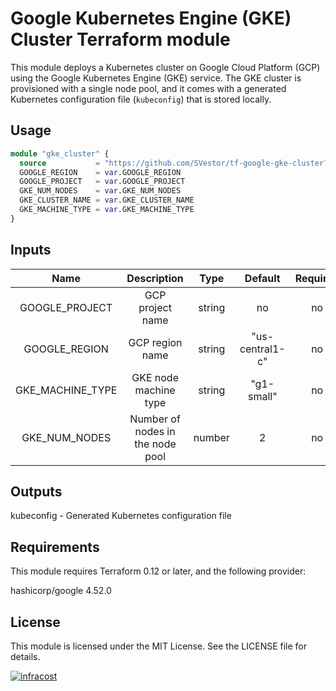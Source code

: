 # Google Kubernetes Engine (GKE) Cluster Terraform module

This module deploys a Kubernetes cluster on Google Cloud Platform (GCP) using the Google Kubernetes Engine (GKE) service. The GKE cluster is provisioned with a single node pool, and it comes with a generated Kubernetes configuration file (`kubeconfig`) that is stored locally.

## Usage

```terraform
module "gke_cluster" {
  source           = "https://github.com/SVestor/tf-google-gke-cluster?ref=gke-kbot"
  GOOGLE_REGION    = var.GOOGLE_REGION
  GOOGLE_PROJECT   = var.GOOGLE_PROJECT
  GKE_NUM_NODES    = var.GKE_NUM_NODES
  GKE_CLUSTER_NAME = var.GKE_CLUSTER_NAME
  GKE_MACHINE_TYPE = var.GKE_MACHINE_TYPE
}
```

## Inputs

|       Name       |            Description           |  Type  |     Default     | Required |
|:----------------:|:--------------------------------:|:------:|:---------------:|:--------:|
| GOOGLE_PROJECT   | GCP project name                 | string | no              |    no    |
| GOOGLE_REGION    | GCP region name                  | string | "us-central1-c" |    no    |
| GKE_MACHINE_TYPE | GKE node machine type            | string | "g1-small"      |    no    |
| GKE_NUM_NODES    | Number of nodes in the node pool | number | 2               |    no    |

## Outputs
kubeconfig - Generated Kubernetes configuration file

## Requirements
This module requires Terraform 0.12 or later, and the following provider:

hashicorp/google 4.52.0

## License
This module is licensed under the MIT License. See the LICENSE file for details.

[![infracost](https://img.shields.io/endpoint?url=https://dashboard.api.infracost.io/shields/json/8cf09eaf-8e9a-478b-89ae-fe701870135b/repos/dc30a3c6-a3ca-428b-accb-eeafdfeae2ca/branch/060cc73f-9fe6-4b9b-9362-2547ee3a421e/SVestor%252Ftf-google-gke-cluster)](https://dashboard.infracost.io/org/sasvestor/repos/dc30a3c6-a3ca-428b-accb-eeafdfeae2ca?tab=settings)
